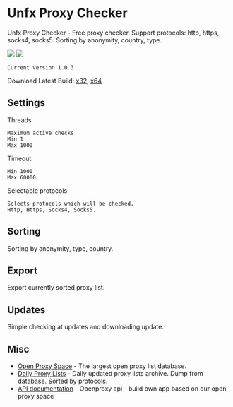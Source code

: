 # Unfx Proxy Checker
Unfx Proxy Checker - Free proxy checker. Support protocols: http, https, socks4, socks5. Sorting by anonymity, country, type.

![](https://openproxy.space/static/images/two-scr.png)
![](https://openproxy.space/static/images/one-scr.png)

```
Current version 1.0.3
```

Download Latest Build:
[x32](https://openproxy.space/download/unfx-proxy-checker-v1.0.3-win32-ia32.rar), [x64](https://openproxy.space/download/unfx-proxy-checker-v1.0.3-win32-x64.rar)

## Settings
Threads
```
Maximum active checks
Min 1
Max 1000
```
Timeout
```
Min 1000
Max 60000
```
Selectable protocols
```
Selects protocols which will be checked.
Http, Https, Socks4, Socks5.
```

## Sorting
Sorting by anonymity, type, country.

## Export
Export currently sorted proxy list.

## Updates
Simple checking at updates and downloading update. 

## Misc
* [Open Proxy Space](https://openproxy.space) - The largest open proxy list database.
* [Daily Proxy Lists](https://openproxy.space/lists/) - Daily updated proxy lists archive. Dump from database. Sorted by protocols.
* [API documentation](https://openproxy.space/api) - Openproxy api - build own app based on our open proxy space
